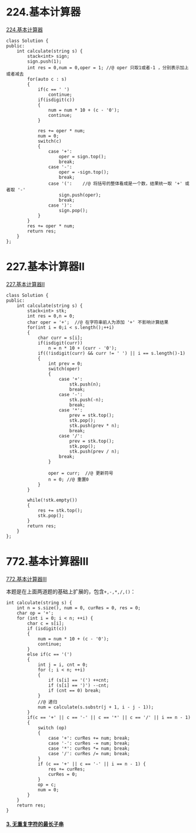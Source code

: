 # 224.基本计算器

[224.基本计算器](https://leetcode-cn.com/problems/basic-calculator)

```
class Solution {
public:
    int calculate(string s) {
		stack<int> sign;
		sign.push(1);
		int res = 0,num = 0,oper = 1; //@ oper 只取1或者-1 ，分别表示加上或者减去
		for(auto c : s)
		{
			if(c == ' ')
				continue;
			if(isdigit(c))
			{
				num = num * 10 + (c - '0');
				continue;
			}
			
			res += oper * num;
			num = 0;
			switch(c)
			{
				case '+':
					oper = sign.top();
					break;
				case '-':
					oper = -sign.top();
					break;
				case '(':    //@ 将括号的整体看成是一个数，结果统一取 '+' 或者取 '-'
					sign.push(oper);
					break;
				case ')':
					sign.pop();
			}	
		}
		res += oper * num;
		return res;
    }
};
```

# 227.基本计算器II

[227.基本计算器II](https://leetcode-cn.com/problems/basic-calculator-ii)

```
class Solution {
public:
    int calculate(string s) {
		stack<int> stk;
		int res = 0,n = 0;
		char oper = '+';  //@ 在字符串前人为添加 '+' 不影响计算结果
		for(int i = 0;i < s.length();++i)
		{
			char curr = s[i];
			if(isdigit(curr))
				n = n * 10 + (curr - '0');
			if((!isdigit(curr) && curr != ' ') || i == s.length()-1)
			{
				int prev = 0;
				switch(oper)
				{
					case '+':
						stk.push(n);
						break;
					case '-':
						stk.push(-n);
						break;
					case '*':
						prev = stk.top();
						stk.pop();
						stk.push(prev * n);
						break;
					case '/':
						prev = stk.top();
						stk.pop();
						stk.push(prev / n);
					break;					
				}
				
				oper = curr;  //@ 更新符号
				n = 0; //@ 重置0
			}
		}	
		
		while(!stk.empty())
		{
			res += stk.top();
			stk.pop();
		}			
		return res;		
    }
};
```

# 772.基本计算器III

[772.基本计算器III](https://leetcode-cn.com/problems/basic-calculator-iii)

本题是在上面两道题的基础上扩展的，包含`+,-,*,/,()`：

```
int calculate(string s) {
	int n = s.size(), num = 0, curRes = 0, res = 0;
	char op = '+';
	for (int i = 0; i < n; ++i) {
		char c = s[i];
		if (isdigit(c))
		{
			num = num * 10 + (c - '0');
			continue;
		}			
		else if(c == '(') 
		{
			int j = i, cnt = 0;
			for (; i < n; ++i)
			{
				if (s[i] == '(') ++cnt;
				if (s[i] == ')') --cnt;
				if (cnt == 0) break;
			}
			//@ 递归
			num = calculate(s.substr(j + 1, i - j - 1));
		}
		if(c == '+' || c == '-' || c == '*' || c == '/' || i == n - 1) 
		{
			switch (op) 
			{
				case '+': curRes += num; break;
				case '-': curRes -= num; break;
				case '*': curRes *= num; break;
				case '/': curRes /= num; break;
			}
			if (c == '+' || c == '-' || i == n - 1) {
				res += curRes;
				curRes = 0;
			}
			op = c;
			num = 0;
		}
	}
	return res;
}
```



#### [3. 无重复字符的最长子串](https://leetcode-cn.com/problems/longest-substring-without-repeating-characters/)